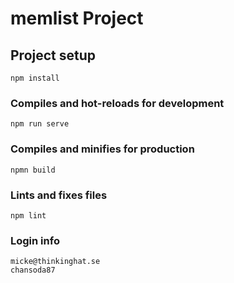 # memlist Project

## Project setup
```
npm install
```

### Compiles and hot-reloads for development
```
npm run serve
```

### Compiles and minifies for production
```
npmn build
```

### Lints and fixes files
```
npm lint
```

### Login info
```
micke@thinkinghat.se
chansoda87
```
